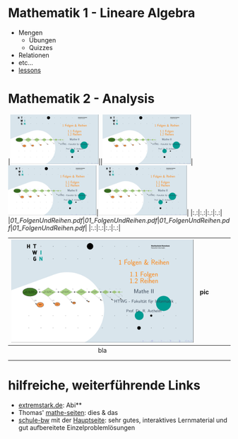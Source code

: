 # Mathematik 1 - Lineare Algebra

* Mengen
  * Übungen
  * Quizzes
* Relationen
* etc... 
* [lessons](https://video.htwg-konstanz.de/Panopto/Pages/Viewer.aspx?id=0dbd7714-35ce-4c28-9c86-ac0d0154a590)

# Mathematik 2 - Analysis

|<a href="./AnalysisSlides/01_FolgenUndReihen.pdf" target="top"><img width="200" src="./AnalysisSlides/TitlePics/01_FolgenReihen.png" alt></a>||<a href="./AnalysisSlides/01_FolgenUndReihen.pdf" target="top"><img width="200" src="./AnalysisSlides/TitlePics/01_FolgenReihen.png" alt></a>|<a href="./AnalysisSlides/01_FolgenUndReihen.pdf" target="top"><img width="200" src="./AnalysisSlides/TitlePics/01_FolgenReihen.png" alt></a>|<a href="./AnalysisSlides/01_FolgenUndReihen.pdf" target="top"><img width="200" src="./AnalysisSlides/TitlePics/01_FolgenReihen.png" alt></a>|
|:.:|:.:|:.:|:.:|
|<em>01_FolgenUndReihen.pdf</em>|<em>01_FolgenUndReihen.pdf</em>|<em>01_FolgenUndReihen.pdf</em>|<em>01_FolgenUndReihen.pdf</em>|
|:.:|:.:|:.:|:.:|


| ![](./AnalysisSlides/TitlePics/01_FolgenReihen.png?cropResize=150,50) | pic |   |   |   |
|:---------------:|:---:|:-:|:-:|:-:|
|       bla       |     |   |   |   |
|                 |     |   |   |   |
|                 |     |   |   |   |



# hilfreiche, weiterführende Links

* [extremstark.de](http://www.extremstark.de/): Abi**
* Thomas' [mathe-seiten](http://www.mathe-seiten.de/): dies & das
* [schule-bw](https://www.schule-bw.de/faecher-und-schularten/mathematisch-naturwissenschaftliche-faecher/mathematik/interaktiv_digital/lernvideos/uebergang-schule-hochschule) mit der [Hauptseite](https://www.schule-bw.de/): sehr gutes,  interaktives Lernmaterial und gut aufbereitete Einzelproblemlösungen
